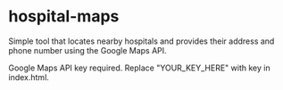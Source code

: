 # hospital-maps
Simple tool that locates nearby hospitals and provides their address and phone number using the Google Maps API.

Google Maps API key required. Replace "YOUR_KEY_HERE" with key in index.html.
